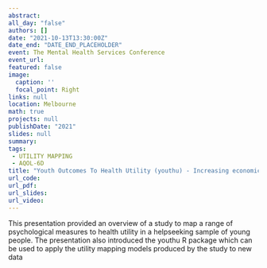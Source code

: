 ```yaml
---
abstract: 
all_day: "false"
authors: []
date: "2021-10-13T13:30:00Z"
date_end: "DATE_END_PLACEHOLDER"
event: The Mental Health Services Conference
event_url: 
featured: false
image:
  caption: ''
  focal_point: Right
links: null
location: Melbourne
math: true
projects: null
publishDate: "2021"
slides: null
summary: 
tags: 
 - UTILITY MAPPING
 - AQOL-6D
title: "Youth Outcomes To Health Utility (youthu) - Increasing economic insight from mental health service data"
url_code: 
url_pdf: 
url_slides: 
url_video: 
---
```


This presentation provided an overview of a study to map a range of psychological measures to health utility in a helpseeking sample of young people. The presentation also introduced the youthu R package which can be used to apply the utility mapping models produced by the study to new data
